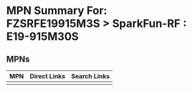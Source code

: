 



# MPN Summary For: FZSRFE19915M3S > SparkFun-RF : E19-915M30S

## MPNs
  

|MPN|Direct Links|Search Links|
| :--- | :--- | :--- |
||||
